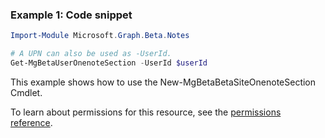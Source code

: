 ### Example 1: Code snippet

```powershellImport-Module Microsoft.Graph.Beta.Notes

# A UPN can also be used as -UserId.
Get-MgBetaUserOnenoteSection -UserId $userId
```
This example shows how to use the New-MgBetaBetaSiteOnenoteSection Cmdlet.
To learn about permissions for this resource, see the [permissions reference](/graph/permissions-reference).

